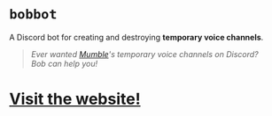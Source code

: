 # `bobbot`

A Discord bot for creating and destroying **temporary voice channels**.

> _Ever wanted [Mumble](https://www.mumble.info/)'s temporary voice channels on Discord?_  
> _Bob can help you!_

# [Visit the website!](https://hub.ryg.one/bobbot)
